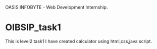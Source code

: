 OASIS INFOBYTE - Web Development Internship.
# OIBSIP_task1
This is level2 task1
I have created calculator using html,css,java script.
